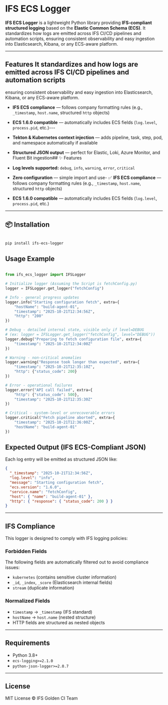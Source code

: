 # IFS ECS Logger

**IFS ECS Logger** is a lightweight Python library providing **IFS-compliant structured logging** based on the **Elastic Common Schema (ECS)**. It standardizes how logs are emitted across IFS CI/CD pipelines and automation scripts, ensuring consistent observability and easy ingestion into Elasticsearch, Kibana, or any ECS-aware platform.

---

## Features It standardizes and how logs are emitted across IFS CI/CD pipelines and automation scripts

ensuring consistent observability and easy ingestion into Elasticsearch, Kibana, or any ECS-aware platform.

- **IFS ECS compliance** — follows company formatting rules (e.g., `_timestamp`, `host.name`, structured `http` objects)

- **ECS 1.6.0 compatible** — automatically includes ECS fields (`log.level`, `process.pid`, etc.)---

- **Tekton & Kubernetes context injection** — adds pipeline, task, step, pod, and namespace automatically if available

- **Structured JSON output** — perfect for Elastic, Loki, Azure Monitor, and Fluent Bit ingestion## ✨ Features

- **Log levels supported:** `debug`, `info`, `warning`, `error`, `critical`

- **Zero configuration** — simple import and use- ✅ **IFS ECS compliance** — follows company formatting rules (e.g., `_timestamp`, `host.name`, structured `http` objects)

- **ECS 1.6.0 compatible** — automatically includes ECS fields (`log.level`, `process.pid`, etc.)

---

## 📦 Installation

```bash

pip install ifs-ecs-logger

```

## Usage Example

```python

from ifs_ecs_logger import IFSLogger

# Initialize logger (Assuming the Script is fetchConfig.py)
logger = IFSLogger.get_logger("fetchConfig")

# Info - general progress updates
logger.info("Starting configuration fetch", extra={
    "hostName": "build-agent-01",
    "timestamp": "2025-10-21T12:34:56Z",
    "http": "200"
})

# Debug - detailed internal state, visible only if level=DEBUG
# (ex: logger = IFSLogger.get_logger("fetchConfig", level="DEBUG"))
logger.debug("Preparing to fetch configuration file", extra={
    "timestamp": "2025-10-21T12:34:00Z"
})

# Warning - non-critical anomalies
logger.warning("Response took longer than expected", extra={
    "timestamp": "2025-10-21T12:35:10Z",
    "http": {"status_code": 200}
})

# Error - operational failures
logger.error("API call failed", extra={
    "http": {"status_code": 500},
    "timestamp": "2025-10-21T12:35:30Z"
})

# Critical - system-level or unrecoverable errors
logger.critical("Fetch pipeline aborted", extra={
    "timestamp": "2025-10-21T12:36:00Z",
    "hostName": "build-agent-01"
})
```

## Expected Output (IFS ECS-Compliant JSON)

Each log entry will be emitted as structured JSON like:

```json
{
  "_timestamp": "2025-10-21T12:34:56Z",
  "log.level": "info",
  "message": "Starting configuration fetch",
  "ecs.version": "1.6.0",
  "service.name": "fetchConfig",
  "host": { "name": "build-agent-01" },
  "http": { "response": { "status_code": 200 } }
}
```

---

## IFS Compliance

This logger is designed to comply with IFS logging policies:

### Forbidden Fields
The following fields are automatically filtered out to avoid compliance issues:
- `kubernetes` (contains sensitive cluster information)
- `_id`, `_index`, `_score` (Elasticsearch internal fields)
- `stream` (duplicate information)

### Normalized Fields
- `timestamp` → `_timestamp` (IFS standard)
- `hostName` → `host.name` (nested structure)
- HTTP fields are structured as nested objects

---

## Requirements

- Python 3.8+
- `ecs-logging>=2.1.0`
- `python-json-logger>=2.0.7`

---

## License

MIT License © IFS Golden CI Team